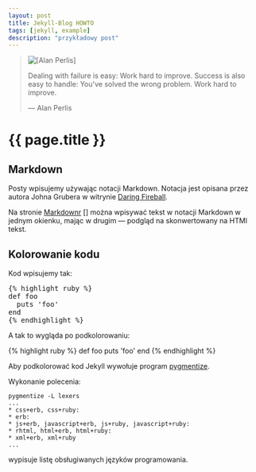 ```yaml
---
layout: post
title: Jekyll-Blog HOWTO
tags: [jekyll, example]
description: "przykładowy post"
---
```


<blockquote>
<img src="../../../../images/alan-perlis.png" alt="[Alan Perlis]" />
<p>
  Dealing with failure is easy: Work hard to improve. Success is also
  easy to handle: You've solved the wrong problem. Work hard to improve.
</p>
<p class="author">— Alan Perlis</p>
</blockquote>

# {{ page.title }}


## Markdown

Posty wpisujemy używając notacji Markdown.
Notacja jest opisana przez autora Johna Grubera
w witrynie [Daring Fireball](http://daringfireball.net/projects/markdown/syntax).

Na stronie [Markdownr] [] można wpisywać tekst w notacji Markdown
w jednym okienku, mając w drugim — podgląd na skonwertowany na
HTMl tekst.

[markdownr]: http://markdownr.com/ "markdown online previewer"


## Kolorowanie kodu

Kod wpisujemy tak:

<pre>
&#123;% highlight ruby %&#125;
def foo
  puts 'foo'
end
&#123;% endhighlight %&#125;
</pre>

A tak to wygląda po podkolorowaniu:

{% highlight ruby %}
def foo
  puts 'foo'
end
{% endhighlight %}

Aby podkolorować kod Jekyll wywołuje program
[pygmentize](http://pygments.org/docs/cmdline/).

Wykonanie polecenia:

    pygmentize -L lexers
    ...
    * css+erb, css+ruby:
    * erb:
    * js+erb, javascript+erb, js+ruby, javascript+ruby:
    * rhtml, html+erb, html+ruby:
    * xml+erb, xml+ruby
    ...

wypisuje listę obsługiwanych języków programowania.
